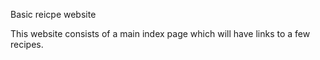 Basic reicpe website

This website consists of a main index page which will have links to a few recipes.
